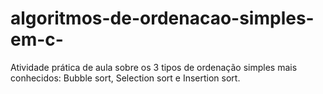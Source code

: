 # algoritmos-de-ordenacao-simples-em-c-
Atividade prática de aula sobre os 3 tipos de ordenação simples mais conhecidos: Bubble sort, Selection sort e Insertion sort.
